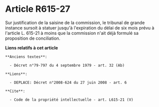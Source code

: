 # Article R615-27

Sur justification de la saisine de la commission, le tribunal de grande instance sursoit à statuer jusqu'à l'expiration du
délai de six mois prévu à l'article L. 615-21 à moins que la commission n'ait déjà formulé sa proposition de conciliation.

**Liens relatifs à cet article**

	**Anciens textes**:

	  - Décret n°79-797 du 4 septembre 1979 - art. 32 (Ab)

	**Liens**:

	  - DEPLACE: Décret n°2008-624 du 27 juin 2008 - art. 6

	**Cite**:

	  - Code de la propriété intellectuelle - art. L615-21 (V)
